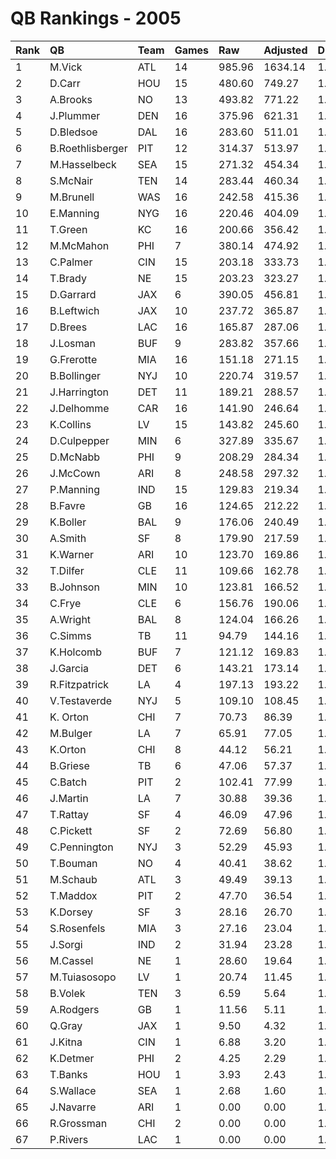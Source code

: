# QB Rankings - 2005

| Rank | QB               | Team | Games | Raw    | Adjusted | Difficulty | Avg/Game | Normalized |
| :----| :----------------| :----| :-----| :------| :--------| :----------| :--------| :----------|
| 1    | M.Vick           | ATL  | 14    | 985.96 | 1634.14  | 1.000      | 116.72   | 145.68     |
| 2    | D.Carr           | HOU  | 15    | 480.60 | 749.27   | 1.000      | 49.95    | 89.07      |
| 3    | A.Brooks         | NO   | 13    | 493.82 | 771.22   | 1.000      | 59.32    | 86.27      |
| 4    | J.Plummer        | DEN  | 16    | 375.96 | 621.31   | 1.000      | 38.83    | 80.01      |
| 5    | D.Bledsoe        | DAL  | 16    | 283.60 | 511.01   | 1.000      | 31.94    | 72.21      |
| 6    | B.Roethlisberger | PIT  | 12    | 314.37 | 513.97   | 1.000      | 42.83    | 68.46      |
| 7    | M.Hasselbeck     | SEA  | 15    | 271.32 | 454.34   | 1.000      | 30.29    | 67.38      |
| 8    | S.McNair         | TEN  | 14    | 283.44 | 460.34   | 1.000      | 32.88    | 66.93      |
| 9    | M.Brunell        | WAS  | 16    | 242.58 | 415.36   | 1.000      | 25.96    | 65.44      |
| 10   | E.Manning        | NYG  | 16    | 220.46 | 404.09   | 1.000      | 25.26    | 64.64      |
| 11   | T.Green          | KC   | 16    | 200.66 | 356.42   | 1.000      | 22.28    | 61.27      |
| 12   | M.McMahon        | PHI  | 7     | 380.14 | 474.92   | 1.000      | 67.85    | 60.19      |
| 13   | C.Palmer         | CIN  | 15    | 203.18 | 333.73   | 1.000      | 22.25    | 59.06      |
| 14   | T.Brady          | NE   | 15    | 203.23 | 323.27   | 1.000      | 21.55    | 58.34      |
| 15   | D.Garrard        | JAX  | 6     | 390.05 | 456.81   | 1.000      | 76.13    | 57.88      |
| 16   | B.Leftwich       | JAX  | 10    | 237.72 | 365.87   | 1.000      | 36.59    | 57.50      |
| 17   | D.Brees          | LAC  | 16    | 165.87 | 287.06   | 1.000      | 17.94    | 56.36      |
| 18   | J.Losman         | BUF  | 9     | 283.82 | 357.66   | 1.000      | 39.74    | 56.15      |
| 19   | G.Frerotte       | MIA  | 16    | 151.18 | 271.15   | 1.000      | 16.95    | 55.23      |
| 20   | B.Bollinger      | NYJ  | 10    | 220.74 | 319.57   | 1.000      | 31.96    | 54.78      |
| 21   | J.Harrington     | DET  | 11    | 189.21 | 288.57   | 1.000      | 26.23    | 53.62      |
| 22   | J.Delhomme       | CAR  | 16    | 141.90 | 246.64   | 1.000      | 15.42    | 53.50      |
| 23   | K.Collins        | LV   | 15    | 143.82 | 245.60   | 1.000      | 16.37    | 52.98      |
| 24   | D.Culpepper      | MIN  | 6     | 327.89 | 335.67   | 1.000      | 55.95    | 52.09      |
| 25   | D.McNabb         | PHI  | 9     | 208.29 | 284.34   | 1.000      | 31.59    | 52.03      |
| 26   | J.McCown         | ARI  | 8     | 248.58 | 297.32   | 1.000      | 37.17    | 51.99      |
| 27   | P.Manning        | IND  | 15    | 129.83 | 219.34   | 1.000      | 14.62    | 51.17      |
| 28   | B.Favre          | GB   | 16    | 124.65 | 212.22   | 1.000      | 13.26    | 51.06      |
| 29   | K.Boller         | BAL  | 9     | 176.06 | 240.49   | 1.000      | 26.72    | 49.56      |
| 30   | A.Smith          | SF   | 8     | 179.90 | 217.59   | 1.000      | 27.20    | 47.71      |
| 31   | K.Warner         | ARI  | 10    | 123.70 | 169.86   | 1.000      | 16.99    | 46.00      |
| 32   | T.Dilfer         | CLE  | 11    | 109.66 | 162.78   | 1.000      | 14.80    | 45.96      |
| 33   | B.Johnson        | MIN  | 10    | 123.81 | 166.52   | 1.000      | 16.65    | 45.81      |
| 34   | C.Frye           | CLE  | 6     | 156.76 | 190.06   | 1.000      | 31.68    | 45.13      |
| 35   | A.Wright         | BAL  | 8     | 124.04 | 166.26   | 1.000      | 20.78    | 44.96      |
| 36   | C.Simms          | TB   | 11    | 94.79  | 144.16   | 1.000      | 13.11    | 44.83      |
| 37   | K.Holcomb        | BUF  | 7     | 121.12 | 169.83   | 1.000      | 24.26    | 44.68      |
| 38   | J.Garcia         | DET  | 6     | 143.21 | 173.14   | 1.000      | 28.86    | 44.32      |
| 39   | R.Fitzpatrick    | LA   | 4     | 197.13 | 193.22   | 1.000      | 48.31    | 43.90      |
| 40   | V.Testaverde     | NYJ  | 5     | 109.10 | 108.45   | 1.000      | 21.69    | 40.86      |
| 41   | K. Orton         | CHI  | 7     | 70.73  | 86.39    | 1.000      | 12.34    | 40.44      |
| 42   | M.Bulger         | LA   | 7     | 65.91  | 77.05    | 1.000      | 11.01    | 39.96      |
| 43   | K.Orton          | CHI  | 8     | 44.12  | 56.21    | 1.000      | 7.03     | 39.06      |
| 44   | B.Griese         | TB   | 6     | 47.06  | 57.37    | 1.000      | 9.56     | 38.79      |
| 45   | C.Batch          | PIT  | 2     | 102.41 | 77.99    | 1.000      | 39.00    | 38.45      |
| 46   | J.Martin         | LA   | 7     | 30.88  | 39.36    | 1.000      | 5.62     | 38.04      |
| 47   | T.Rattay         | SF   | 4     | 46.09  | 47.96    | 1.000      | 11.99    | 37.99      |
| 48   | C.Pickett        | SF   | 2     | 72.69  | 56.80    | 1.000      | 28.40    | 37.79      |
| 49   | C.Pennington     | NYJ  | 3     | 52.29  | 45.93    | 1.000      | 15.31    | 37.71      |
| 50   | T.Bouman         | NO   | 4     | 40.41  | 38.62    | 1.000      | 9.65     | 37.61      |
| 51   | M.Schaub         | ATL  | 3     | 49.49  | 39.13    | 1.000      | 13.04    | 37.46      |
| 52   | T.Maddox         | PIT  | 2     | 47.70  | 36.54    | 1.000      | 18.27    | 37.17      |
| 53   | K.Dorsey         | SF   | 3     | 28.16  | 26.70    | 1.000      | 8.90     | 37.01      |
| 54   | S.Rosenfels      | MIA  | 3     | 27.16  | 23.04    | 1.000      | 7.68     | 36.88      |
| 55   | J.Sorgi          | IND  | 2     | 31.94  | 23.28    | 1.000      | 11.64    | 36.76      |
| 56   | M.Cassel         | NE   | 1     | 28.60  | 19.64    | 1.000      | 19.64    | 36.50      |
| 57   | M.Tuiasosopo     | LV   | 1     | 20.74  | 11.45    | 1.000      | 11.45    | 36.31      |
| 58   | B.Volek          | TEN  | 3     | 6.59   | 5.64     | 1.000      | 1.88     | 36.25      |
| 59   | A.Rodgers        | GB   | 1     | 11.56  | 5.11     | 1.000      | 5.11     | 36.16      |
| 60   | Q.Gray           | JAX  | 1     | 9.50   | 4.32     | 1.000      | 4.32     | 36.14      |
| 61   | J.Kitna          | CIN  | 1     | 6.88   | 3.20     | 1.000      | 3.20     | 36.12      |
| 62   | K.Detmer         | PHI  | 2     | 4.25   | 2.29     | 1.000      | 1.15     | 36.11      |
| 63   | T.Banks          | HOU  | 1     | 3.93   | 2.43     | 1.000      | 2.43     | 36.10      |
| 64   | S.Wallace        | SEA  | 1     | 2.68   | 1.60     | 1.000      | 1.60     | 36.08      |
| 65   | J.Navarre        | ARI  | 1     | 0.00   | 0.00     | 1.000      | 0.00     | 36.04      |
| 66   | R.Grossman       | CHI  | 2     | 0.00   | 0.00     | 1.000      | 0.00     | 36.04      |
| 67   | P.Rivers         | LAC  | 1     | 0.00   | 0.00     | 1.000      | 0.00     | 36.04      |

